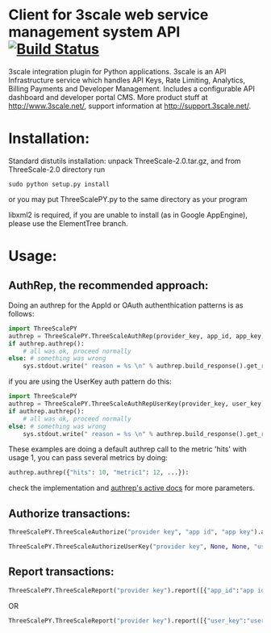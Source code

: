 # Client for 3scale web service management system API [![Build Status](https://secure.travis-ci.org/3scale/3scale_ws_api_for_python.png?branch=master)](http://travis-ci.org/3scale/3scale_ws_api_for_python)
3scale integration plugin for Python applications. 3scale is an API Infrastructure service which handles API Keys, Rate Limiting, Analytics, Billing Payments and Developer Management. Includes a configurable API dashboard and developer portal CMS. More product stuff at http://www.3scale.net/, support information at http://support.3scale.net/.

# Installation:

Standard distutils installation: unpack ThreeScale-2.0.tar.gz, and from ThreeScale-2.0 directory run

```Shell
sudo python setup.py install
```

or you may put ThreeScalePY.py to the same directory as your program

libxml2 is required, if you are unable to install (as in Google AppEngine), please use the ElementTree branch.

# Usage:

## AuthRep, the recommended approach:

Doing an authrep for the AppId or OAuth authenthication patterns is as follows:

```Python
import ThreeScalePY
authrep = ThreeScalePY.ThreeScaleAuthRep(provider_key, app_id, app_key)
if authrep.authrep():
    # all was ok, proceed normally
else: # something was wrong
    sys.stdout.write(" reason = %s \n" % authrep.build_response().get_reason())
```

if you are using the UserKey auth pattern do this:

```Python
import ThreeScalePY
authrep = ThreeScalePY.ThreeScaleAuthRepUserKey(provider_key, user_key)
if authrep.authrep():
    # all was ok, proceed normally
else: # something was wrong
    sys.stdout.write(" reason = %s \n" % authrep.build_response().get_reason())
```

These examples are doing a default authrep call to the metric 'hits' with usage 1, you can pass several metrics by doing:

```Python
authrep.authrep({"hits": 10, "metric1": 12, ...}):
```

check the implementation and [authrep's active docs](https://support.3scale.net/reference/activedocs#operation/26) for more parameters.

## Authorize transactions:

```Python
ThreeScalePY.ThreeScaleAuthorize("provider key", "app id", "app key").authorize()

ThreeScalePY.ThreeScaleAuthorizeUserKey("provider key", None, None, "user key").authorize()
```

## Report transactions:

```Python
ThreeScalePY.ThreeScaleReport("provider key").report([{"app_id":"app id", "usage":{"hits":1, "max_value":5}}]
```
OR

```Python
ThreeScalePY.ThreeScaleReport("provider key").report([{"user_key":"user key", "usage":{"hits":1, "max_value":5}}]
```
